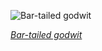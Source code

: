 
![Bar-tailed godwit](https://upload.wikimedia.org/wikipedia/commons/thumb/f/f5/Limosa_lapponica_2_-_Taren_Point.jpg/525px-Limosa_lapponica_2_-_Taren_Point.jpg)

*[Bar-tailed godwit](https://wikipedia.org/wiki/File:Limosa_lapponica_2_-_Taren_Point.jpg)*
